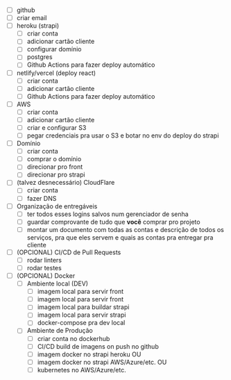 - [ ] github
- [ ] criar email
- [ ] heroku (strapi)
	- [ ] criar conta
	- [ ] adicionar cartão cliente
	- [ ] configurar domínio
	- [ ] postgres
	- [ ] Github Actions para fazer deploy automático
- [ ] netlify/vercel (deploy react)
	- [ ] criar conta
	- [ ] adicionar cartão cliente
	- [ ] Github Actions para fazer deploy automático
- [ ] AWS
	- [ ] criar conta
	- [ ] adicionar cartão cliente
	- [ ] criar e configurar S3
	- [ ] pegar credenciais pra usar o S3 e botar no env do deploy do strapi
- [ ] Domínio
	- [ ] criar conta
	- [ ] comprar o domínio
	- [ ] direcionar pro front
	- [ ] direcionar pro strapi
- [ ] (talvez desnecessário) CloudFlare
	- [ ] criar conta
	- [ ] fazer DNS
- [ ] Organização de entregáveis
	- [ ] ter todos esses logins salvos num gerenciador de senha
	- [ ] guardar comprovante de tudo que **você** comprar pro projeto
	- [ ] montar um documento com todas as contas e descrição de todos os serviços, pra que eles servem e quais as contas pra entregar pra cliente
- [ ] (OPCIONAL) CI/CD de Pull Requests
	- [ ] rodar linters
	- [ ] rodar testes
- [ ] (OPCIONAL) Docker
	- [ ] Ambiente local (DEV)
		- [ ] imagem local para servir front
		- [ ] imagem local para servir front
		- [ ] imagem local para buildar strapi
		- [ ] imagem local para servir strapi
		- [ ] docker-compose pra dev local
	- [ ] Ambiente de Produção
		- [ ] criar conta no dockerhub
		- [ ] CI/CD build de imagens on push no github
		- [ ] imagem docker no strapi heroku OU
		- [ ] imagem docker no strapi AWS/Azure/etc. OU
		- [ ] kubernetes no AWS/Azure/etc.
